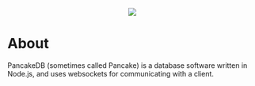 <p align="center">
  <img src="https://raw.githubusercontent.com/LewisTehMinerz/PancakeDB/master/PancakeDB.png">
  <br>
</p>

# About
PancakeDB (sometimes called Pancake) is a database software written in Node.js, and uses websockets for communicating with a client.
